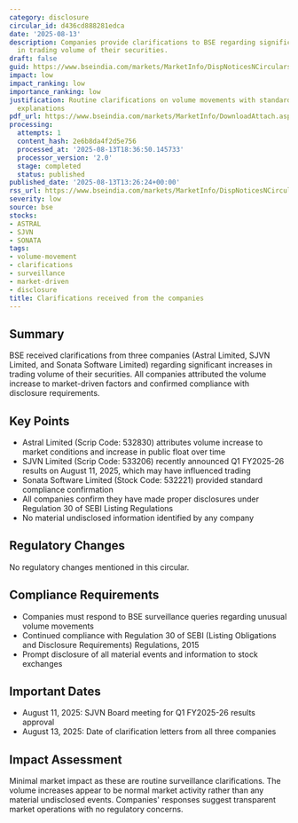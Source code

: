 ```yaml
---
category: disclosure
circular_id: d436cd888281edca
date: '2025-08-13'
description: Companies provide clarifications to BSE regarding significant increase
  in trading volume of their securities.
draft: false
guid: https://www.bseindia.com/markets/MarketInfo/DispNoticesNCirculars.aspx?Noticeid={908916D3-2022-4EA6-B330-52880AA15734}&noticeno=20250813-55&dt=08/13/2025&icount=55&totcount=73&flag=0
impact: low
impact_ranking: low
importance_ranking: low
justification: Routine clarifications on volume movements with standard market-driven
  explanations
pdf_url: https://www.bseindia.com/markets/MarketInfo/DownloadAttach.aspx?id=20250813-55&attachedId=5feaf334-7446-41ff-8b86-3520d8302d57
processing:
  attempts: 1
  content_hash: 2e6b8da4f2d5e756
  processed_at: '2025-08-13T18:36:50.145733'
  processor_version: '2.0'
  stage: completed
  status: published
published_date: '2025-08-13T13:26:24+00:00'
rss_url: https://www.bseindia.com/markets/MarketInfo/DispNoticesNCirculars.aspx?Noticeid={908916D3-2022-4EA6-B330-52880AA15734}&noticeno=20250813-55&dt=08/13/2025&icount=55&totcount=73&flag=0
severity: low
source: bse
stocks:
- ASTRAL
- SJVN
- SONATA
tags:
- volume-movement
- clarifications
- surveillance
- market-driven
- disclosure
title: Clarifications received from the companies
---
```


## Summary

BSE received clarifications from three companies (Astral Limited, SJVN Limited, and Sonata Software Limited) regarding significant increases in trading volume of their securities. All companies attributed the volume increase to market-driven factors and confirmed compliance with disclosure requirements.

## Key Points

- Astral Limited (Scrip Code: 532830) attributes volume increase to market conditions and increase in public float over time
- SJVN Limited (Scrip Code: 533206) recently announced Q1 FY2025-26 results on August 11, 2025, which may have influenced trading
- Sonata Software Limited (Stock Code: 532221) provided standard compliance confirmation
- All companies confirm they have made proper disclosures under Regulation 30 of SEBI Listing Regulations
- No material undisclosed information identified by any company

## Regulatory Changes

No regulatory changes mentioned in this circular.

## Compliance Requirements

- Companies must respond to BSE surveillance queries regarding unusual volume movements
- Continued compliance with Regulation 30 of SEBI (Listing Obligations and Disclosure Requirements) Regulations, 2015
- Prompt disclosure of all material events and information to stock exchanges

## Important Dates

- August 11, 2025: SJVN Board meeting for Q1 FY2025-26 results approval
- August 13, 2025: Date of clarification letters from all three companies

## Impact Assessment

Minimal market impact as these are routine surveillance clarifications. The volume increases appear to be normal market activity rather than any material undisclosed events. Companies' responses suggest transparent market operations with no regulatory concerns.